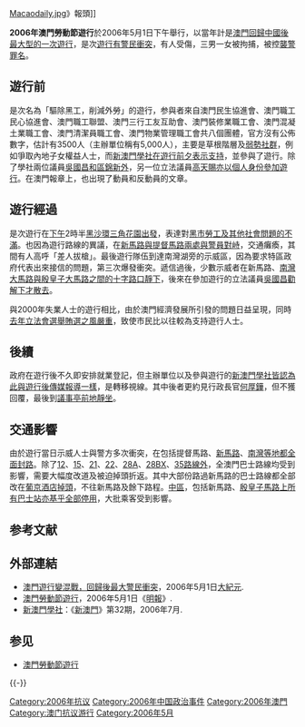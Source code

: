 [Macaodaily.jpg](https://zh.wikipedia.org/wiki/File:Macaodaily.jpg "fig:Macaodaily.jpg")》報頭\]\]

**2006年澳門勞動節遊行**於2006年5月1日下午舉行，以當年計是[澳門回歸中國後最大型的一次遊行](https://zh.wikipedia.org/wiki/澳門回歸中國 "wikilink")，是次[遊行有警民衝突](https://zh.wikipedia.org/wiki/遊行 "wikilink")，有人受傷，三男一女被拘捕，被控[襲警罪名](https://zh.wikipedia.org/wiki/襲警 "wikilink")。

## 遊行前

是次名為「驅除黑工，削減外勞」的遊行，参與者來自澳門民生協進會、澳門職工民心協進會、澳門職工聯盟、澳門三行工友互助會、澳門裝修業職工會、澳門混凝土業職工會、澳門清潔員職工會、澳門物業管理職工會共八個團體，官方沒有公佈數字，估計有3500人（主辦單位稱有5,000人），主要是草根階層及[弱勢社群](https://zh.wikipedia.org/wiki/弱勢社群 "wikilink")，例如爭取內地子女權益人士，而[新澳門學社在遊行前夕表示支持](../Page/新澳門學社.md "wikilink")，並參與了遊行。除了學社兩位議員[吳國昌和](../Page/吳國昌.md "wikilink")[區錦新外](../Page/區錦新.md "wikilink")，另一位立法議員[高天賜亦以個人身份參加遊行](../Page/高天賜.md "wikilink")。在澳門報章上，也出現了動員和反動員的文章。

## 遊行經過

是次遊行在[下午](https://zh.wikipedia.org/wiki/下午 "wikilink")2時半[黑沙環](https://zh.wikipedia.org/wiki/黑沙環 "wikilink")[三角花園出發](https://zh.wikipedia.org/wiki/三角花園 "wikilink")，表達對[黑市勞工及其他](https://zh.wikipedia.org/wiki/非法勞工 "wikilink")[社會問題的不滿](https://zh.wikipedia.org/wiki/社會問題 "wikilink")。也因為遊行路線的異議，在[新馬路與提督馬路兩處與](https://zh.wikipedia.org/wiki/新馬路 "wikilink")[警員對峙](https://zh.wikipedia.org/wiki/警員 "wikilink")，交通癱瘓，其間有人高呼「差人拔槍」。最後遊行隊伍到達南灣湖旁的示威區，因為要求特區政府代表出來接信的問題，第三次爆發衝突。遞信過後，少數示威者在新馬路、[南灣大馬路與殷皇子大馬路之間的十字路口靜下](https://zh.wikipedia.org/wiki/南灣大馬路 "wikilink")，後來在參加遊行的立法議員[吳國昌勸解下才散去](../Page/吳國昌.md "wikilink")。

與2000年失業人士的遊行相比，由於澳門經濟發展所引發的問題日益呈現，同時[去年立法會選舉賄選之風嚴重](../Page/2005年澳門立法會選舉.md "wikilink")，致使市民比以往較為支持遊行人士。

## 後續

政府在遊行後不久即安排就業登記，但主辦單位以及參與遊行的[新澳門學社皆認為此與遊行後傳媒報導一樣](../Page/新澳門學社.md "wikilink")，是轉移視線。其中後者更約見行政長官[何厚鏵](../Page/何厚鏵.md "wikilink")，但不獲回覆，最後到[議事亭前地靜坐](../Page/議事亭前地.md "wikilink")。

## 交通影響

由於遊行當日示威人士與警方多次衝突，在包括提督馬路、[新馬路](https://zh.wikipedia.org/wiki/新馬路 "wikilink")、[南灣等地都全面封路](https://zh.wikipedia.org/wiki/南灣_\(澳門\) "wikilink")。除了[12](https://zh.wikipedia.org/wiki/澳巴12路線 "wikilink")、[15](https://zh.wikipedia.org/wiki/澳巴15路線 "wikilink")、[21](https://zh.wikipedia.org/wiki/澳巴21路線 "wikilink")、[22](https://zh.wikipedia.org/wiki/澳巴22路線 "wikilink")、[28A](https://zh.wikipedia.org/wiki/新福利28A路線 "wikilink")、[28BX](https://zh.wikipedia.org/wiki/新福利28BX路線 "wikilink")、[35路線外](https://zh.wikipedia.org/wiki/新福利35路線 "wikilink")，全澳門巴士路線均受到影響，需要大幅度改道及被迫掉頭折返。其中大部份路過新馬路的巴士路線都全部改在[葡京酒店掉頭](https://zh.wikipedia.org/wiki/葡京酒店 "wikilink")，不往新馬路及餘下路程。[中區](../Page/中區_\(澳門\).md "wikilink")，包括新馬路、[殷皇子馬路上所有巴士站亦基乎全部停用](https://zh.wikipedia.org/wiki/殷皇子馬路 "wikilink")，大批乘客受到影響。

## 参考文献

## 外部連結

  - [澳門遊行變混戰，回歸後最大警民衝突](http://www.epochtimes.com/b5/6/5/2/n1305277.htm)，2006年5月1日[大紀元](https://zh.wikipedia.org/wiki/大紀元 "wikilink").
  - [澳門勞動節遊行](https://web.archive.org/web/20070604152326/http://www.mpinews.com/htm/INews/20060501/gb12206c.htm)，2006年5月1日《[明報](../Page/明報.md "wikilink")》.
  - [新澳門學社](../Page/新澳門學社.md "wikilink")：《[新澳門](https://zh.wikipedia.org/wiki/新澳門 "wikilink")》第32期，2006年7月.

## 参见

  - [澳門勞動節遊行](https://zh.wikipedia.org/wiki/澳門勞動節遊行 "wikilink")

{{-}}

[Category:2006年抗议](https://zh.wikipedia.org/wiki/Category:2006年抗议 "wikilink")
[Category:2006年中国政治事件](https://zh.wikipedia.org/wiki/Category:2006年中国政治事件 "wikilink")
[Category:2006年澳門](https://zh.wikipedia.org/wiki/Category:2006年澳門 "wikilink")
[Category:澳门抗议游行](https://zh.wikipedia.org/wiki/Category:澳门抗议游行 "wikilink")
[Category:2006年5月](https://zh.wikipedia.org/wiki/Category:2006年5月 "wikilink")